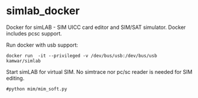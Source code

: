# simlab_docker
Docker for simLAB - SIM UICC card editor and SIM/SAT simulator. Docker includes pcsc support.

Run docker with usb support:
```
docker run  -it --privileged -v /dev/bus/usb:/dev/bus/usb kamwar/simlab
```

Start simLAB for virtual SIM. No simtrace nor pc/sc reader is needed for SIM editing.
```
#python mim/mim_soft.py
```
